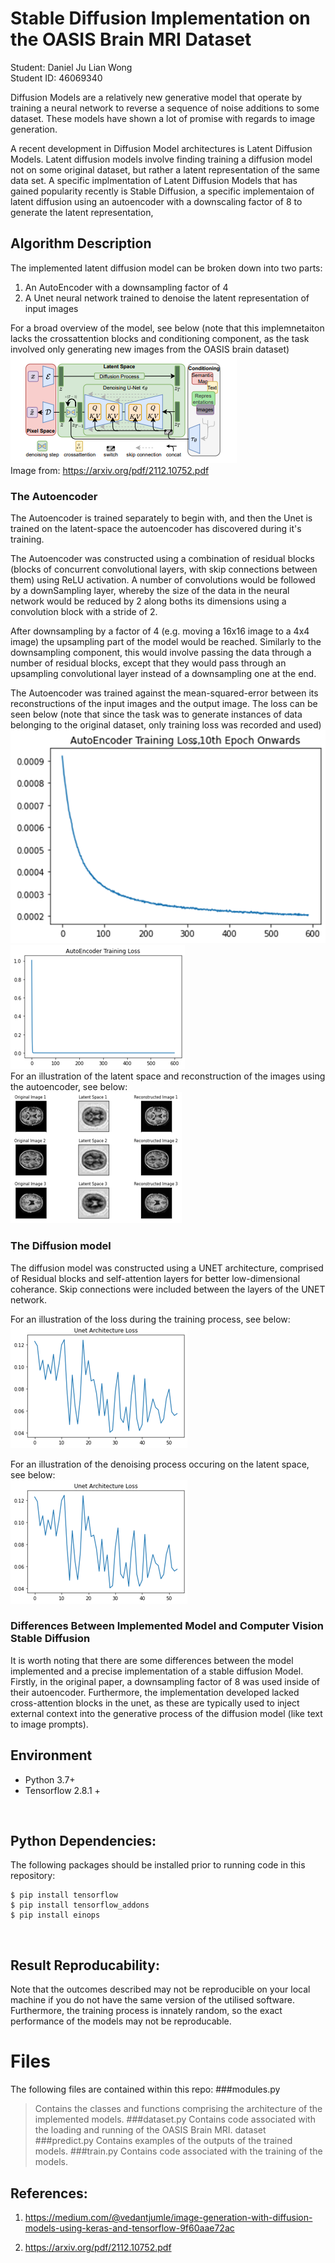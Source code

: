# Stable Diffusion Implementation on the OASIS Brain MRI Dataset

Student: Daniel Ju Lian Wong
<br>
Student ID: 46069340

Diffusion Models are a relatively new generative model that operate by training a neural network to reverse a sequence of noise additions to some dataset. These models have shown a lot of promise with regards to image generation.

A recent development in Diffusion Model architectures is Latent Diffusion Models. Latent diffusion models involve finding training a diffusion model
not on some original dataset, but rather a latent representation of the same
data set. A specific implmentation of Latent Diffusion Models that has gained
popularity recently is Stable Diffusion, a specific implementaion of latent
diffusion using an autoencoder with a downscaling factor of 8 to generate the
latent representation, 

## Algorithm Description

The implemented latent diffusion model can be broken down into two parts:
  1. An AutoEncoder with a downsampling factor of 4
  2. A Unet neural network trained to denoise the latent representation of input images

For a broad overview of the model, see below (note that this implemnetaiton lacks the crossattention blocks and conditioning component, as the task involved only generating new images from the OASIS brain dataset)
<br>
![ModelCard](Images/ModelCard.png)
<br>
Image from: https://arxiv.org/pdf/2112.10752.pdf

### The Autoencoder
The Autoencoder is trained separately to begin with, and then the Unet is trained on the latent-space the autoencoder has discovered during it's training.

The Autoencoder was constructed using a combination of residual blocks (blocks
of concurrent convolutional layers, with skip connections between them) using
ReLU activation. A number of convolutions would be followed by a downSampling
layer, whereby the size of the data in the neural network would be reduced by
2 along boths its dimensions using a convolution block with a stride of 2.

After downsampling by a factor of 4 (e.g. moving a 16x16 image to a 4x4 image) 
the upsampling part of the model would be reached. Similarly to the downsampling
component, this would involve passing the data through a number of residual blocks, except that they would pass through an upsampling convolutional layer instead of a downsampling one at the end.

The Autoencoder was trained against the mean-squared-error between its reconstructions of the input images and the output image. The loss can be seen below (note that since the task was to generate instances of data belonging to the original dataset, only training loss was recorded and used)
<br>
![loss1](Images/AutoEncoderLoss2.png)
<br>
![loss2](Images/AutoEncoderLoss.png)
<br>
For an illustration of the latent space and reconstruction of the images using the autoencoder, see below:
<br>
![aEExample](Images/AutoEncoderExample.png)
<br>
### The Diffusion model
The diffusion model was constructed using a UNET architecture, comprised of Residual blocks and self-attention layers for better low-dimensional coherance. Skip connections were included between the layers of the UNET network.

For an illustration of the loss during the training process, see below:
<br>
![UNetLoss](Images/UNetLoss.png)
<br>

For an illustration of the denoising process occuring on the latent space, see below:
<br>
![LatentSpaceDenoising](Images/UNetLoss.png)
<br>

### Differences Between Implemented Model and Computer Vision Stable Diffusion
It is worth noting that there are some differences between the model implemented and a precise implementation of a stable diffusion Model. Firstly, in the original paper, a downsampling factor of 8 was used inside of their autoencoder. Furthermore, the implementation developed lacked cross-attention blocks in the unet, as these are typically used to inject external context into the generative process of the diffusion model (like text to image prompts).
<br>

## Environment
* Python 3.7+
* Tensorflow 2.8.1 + 
<br>

## Python Dependencies:

The following packages should be installed prior to running code in this
repository:
```
$ pip install tensorflow
$ pip install tensorflow_addons
$ pip install einops
```  
<br>

## Result Reproducability:
Note that the outcomes described may not be reproducible on your local machine if you do not have the same version of the utilised software. Furthermore, the training process is innately random, so the exact performance of the models may not be reproducable. 

# Files
The following files are contained within this repo:
###modules.py
> Contains the classes and functions comprising the architecture of the implemented models.
###dataset.py
> Contains code associated with the loading and running of the OASIS Brain MRI. dataset
###predict.py
> Contains examples of the outputs of the trained models.
###train.py
> Contains code associated with the training of the models.


## References:  
1) https://medium.com/@vedantjumle/image-generation-with-diffusion-models-using-keras-and-tensorflow-9f60aae72ac

2) https://arxiv.org/pdf/2112.10752.pdf